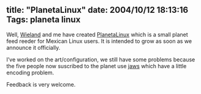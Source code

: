 title: "PlanetaLinux"
date: 2004/10/12 18:13:16
Tags: planeta linux
---
Well, <a href="http://www.kublun.com/">Wieland</a> and me have created <a href="http://www.planetalinux.com.mx/">PlanetaLinux</a> which is a small planet feed reeder for Mexican Linux users. It is intended to grow as soon as we announce it officially.

I’ve worked on the art/configuration, we still have some problems because the five people now suscribed to the planet use <a href="http://jaws.com.mx/">jaws</a> which have a little encoding problem.

Feedback is very welcome.